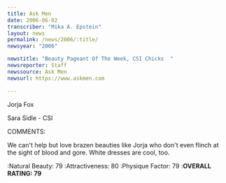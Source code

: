 ```yaml
---
title: Ask Men
date: 2006-06-02
transcriber: "Mika A. Epstein"
layout: news
permalink: /news/2006/:title/
newsyear: "2006"

newstitle: "Beauty Pageant Of The Week, CSI Chicks  "
newsreporter: Staff
newssource: Ask Men
newsurl: https://www.askmen.com

---
```


Jorja Fox

Sara Sidle - CSI

COMMENTS:

We can't help but love brazen beauties like Jorja who don't even flinch at the sight of blood and gore. White dresses are cool, too.

:Natural Beauty: 79
:Attractiveness: 80
:Physique Factor: 79
:**OVERALL RATING: 79**
